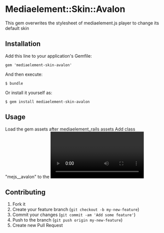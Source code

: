 # Mediaelement::Skin::Avalon

This gem overwrites the stylesheet of mediaelement.js player to change its default skin

## Installation

Add this line to your application's Gemfile:

    gem 'mediaelement-skin-avalon'

And then execute:

    $ bundle

Or install it yourself as:

    $ gem install mediaelement-skin-avalon

## Usage

Load the gem assets after mediaelement_rails assets
Add class "mejs__avalon" to the <video> element

## Contributing

1. Fork it
2. Create your feature branch (`git checkout -b my-new-feature`)
3. Commit your changes (`git commit -am 'Add some feature'`)
4. Push to the branch (`git push origin my-new-feature`)
5. Create new Pull Request
